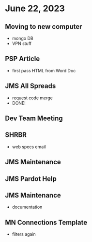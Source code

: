 # June 22, 2023

## Moving to new computer
- mongo DB
- VPN stuff

## PSP Article
- first pass HTML from Word Doc

## JMS All Spreads
- request code merge
- DONE!

## Dev Team Meeting

## SHRBR
- web specs email

## JMS Maintenance

## JMS Pardot Help

## JMS Maintenance
- documentation

## MN Connections Template
- filters again